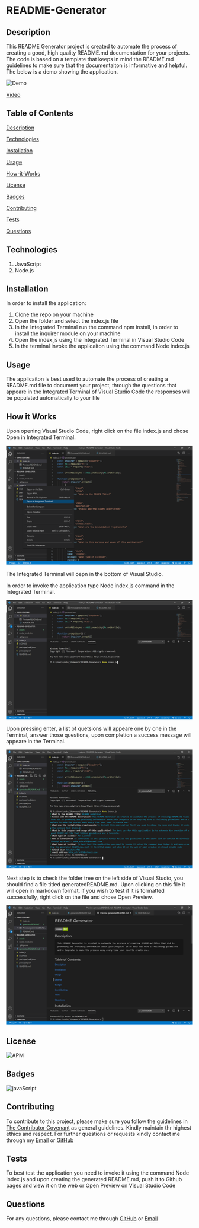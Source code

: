 # README-Generator
## Description
This README Generator project is created to automate the process of creating a good, high quality README.md documentation for your projects. The code is based on a template that keeps in mind the README.md guidelines to make sure that the documentaiton is informative and helpful. The below is a demo showing the application. 

![Demo](./assets/images/readmewalkthrough1.gif)

[Video](https://drive.google.com/file/d/1CliRmd6f3amMejbr_ZGvX7pp_G2eVGKJ/view)

## Table of Contents

[Description](#description)

[Technologies](#Technologies)

[Installation](#installation)

[Usage](#usage)

[How-it-Works](#How-it-Works)

[License](#license)

[Badges](#Badges)

[Contributing](#contributing)

[Tests](#tests)

[Questions](#questions)

## Technologies
1. JavaScript
2. Node.js

## Installation
In order to install the application:
1. Clone the repo on your machine
2. Open the folder and select the index.js file
3. In the Integrated Terminal run the command npm install, in order to install the inquirer module on your machine
4. Open the index.js using the Integrated Terminal in Visual Studio Code
5. In the terminal invoke the applicaiton using the command Node index.js

## Usage
The applicaiton is best used to automate the process of creating a README.md file to document your project, through the questions that appeare in the Integrated Terminal of Visual Studio Code the responses will be populated automatically to your file

## How it Works
Upon opening Visual Studio Code, right click on the file index.js and chose Open in Integrated Terminal.

![Open](./assets/images/openintegratedter.png)

The Integrated Terminal will oepn in the bottom of Visual Studio.

In order to invoke the application type Node index.js command in the Integrated Terminal.

![invoke](./assets/images/invoke.png)

Upon pressing enter, a list of quetsions will appeare one by one in the Terminal, answer those questions, upon completion a success message will appeare in the Terminal.

![success](./assets/images/questionsandanswers.png)

Next step is to check the folder tree on the left side of Visual Studio, you should find a file titled generatedREADME.md. Upon clicking on this file it will open in markdown format, if you wish to test if it is formatted successfully, right click on the file and chose Open Preview.

![Result](./assets/images/result.png)


## License 
![APM](https://img.shields.io/apm/l/README)

## Badges
![javaScript](https://img.shields.io/badge/JavaScript-100%25-blue)

## Contributing 
To contribute to this project, please make sure you follow the guidelines in [The Contributor Covenant](https://www.contributor-covenant.org/) as general guidelines.
Kindly maintain thr highest ethics and respect. For further questions or requests kindly contact me through my [Email](mailto:noha_ashraf85@hotmail.com) or [GitHub](https://github.com/NohaAshraf85)

## Tests 
To best test the application you need to invoke it using the command Node index.js and upon creating the generated README.md, push it to Github pages and view it on the web or Open Preview on Visual Studio Code

## Questions
For any questions, please contact me through [GitHub](https://github.com/NohaAshraf85) 
or [Email](mailto:noha_ashraf85@hotmail.com)
